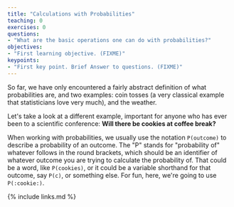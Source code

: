 ```yaml
---
title: "Calculations with Probabilities"
teaching: 0
exercises: 0
questions:
- "What are the basic operations one can do with probabilities?"
objectives:
- "First learning objective. (FIXME)"
keypoints:
- "First key point. Brief Answer to questions. (FIXME)"
---
```


So far, we have only encountered a fairly abstract definition of what probabilities are, and two examples: 
coin tosses (a very classical example that statisticians love very much), and the weather.

Let's take a look at a different example, important for anyone who has ever been to a scientific
conference: **Will there be cookies at coffee break?**

When working with probabilities, we usually use the notation `P(outcome)` to describe a probability of an
outcome. The "P" stands for "probability of" whatever follows in the round brackets, which should be
an identifier of whatever outcome you are trying to calculate the probability of. That could be a
word, like `P(cookies)`, or it could be a variable shorthand for that outcome, say `P(c)`, or
something else. For fun, here, we're going to use `P(:cookie:)`.



{% include links.md %}


